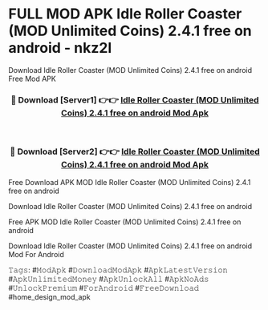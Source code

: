 # FULL MOD APK Idle Roller Coaster (MOD Unlimited Coins) 2.4.1 free on android - nkz2l
Download Idle Roller Coaster (MOD Unlimited Coins) 2.4.1 free on android Free Mod APK

<div align="center">
<h3>🔴 Download [Server1] 👉👉 <a href="https://apk-comot.site?title=Idle_Roller_Coaster_(MOD_Unlimited_Coins)_2.4.1_free_on_android">Idle Roller Coaster (MOD Unlimited Coins) 2.4.1 free on android Mod Apk</a></h3><br>

<h3>🔴 Download [Server2] 👉👉 <a href="https://apk-comot.site?title=Idle_Roller_Coaster_(MOD_Unlimited_Coins)_2.4.1_free_on_android">Idle Roller Coaster (MOD Unlimited Coins) 2.4.1 free on android Mod Apk</a></h3>
</div>


Free Download APK MOD Idle Roller Coaster (MOD Unlimited Coins) 2.4.1 free on android

Download Idle Roller Coaster (MOD Unlimited Coins) 2.4.1 free on android 

Free APK MOD Idle Roller Coaster (MOD Unlimited Coins) 2.4.1 free on android 

Download Idle Roller Coaster (MOD Unlimited Coins) 2.4.1 free on android Mod For Android

𝚃𝚊𝚐𝚜: #𝙼𝚘𝚍𝙰𝚙𝚔 #𝙳𝚘𝚠𝚗𝚕𝚘𝚊𝚍𝙼𝚘𝚍𝙰𝚙𝚔 #𝙰𝚙𝚔𝙻𝚊𝚝𝚎𝚜𝚝𝚅𝚎𝚛𝚜𝚒𝚘𝚗 #𝙰𝚙𝚔𝚄𝚗𝚕𝚒𝚖𝚒𝚝𝚎𝚍𝙼𝚘𝚗𝚎𝚢 #𝙰𝚙𝚔𝚄𝚗𝚕𝚘𝚌𝚔𝙰𝚕𝚕 #𝙰𝚙𝚔𝙽𝚘𝙰𝚍𝚜 #𝚄𝚗𝚕𝚘𝚌𝚔𝙿𝚛𝚎𝚖𝚒𝚞𝚖 #𝙵𝚘𝚛𝙰𝚗𝚍𝚛𝚘𝚒𝚍 #𝙵𝚛𝚎𝚎𝙳𝚘𝚠𝚗𝚕𝚘𝚊𝚍 #home_design_mod_apk